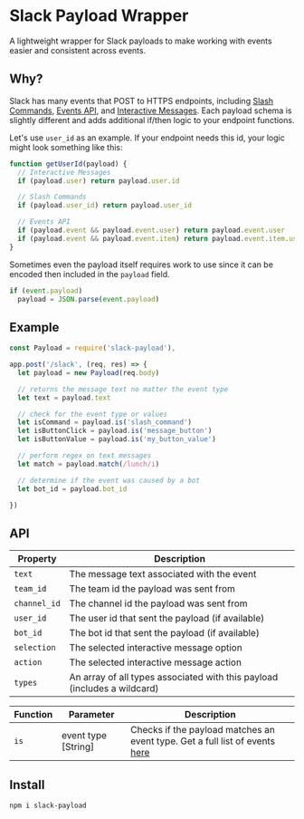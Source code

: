 # Slack Payload Wrapper

A lightweight wrapper for Slack payloads to make working with events easier and consistent across events.

## Why?

Slack has many events that POST to HTTPS endpoints, including [Slash Commands](https://api.slack.com/slash-commands), [Events API](https://api.slack.com/events-api), and [Interactive Messages](https://api.slack.com/docs/message-buttons). Each payload schema is slightly different and adds additional if/then logic to your endpoint functions.

Let's use `user_id` as an example. If your endpoint needs this id, your logic might look something like this:

```js
function getUserId(payload) {
  // Interactive Messages
  if (payload.user) return payload.user.id

  // Slash Commands
  if (payload.user_id) return payload.user_id

  // Events API
  if (payload.event && payload.event.user) return payload.event.user
  if (payload.event && payload.event.item) return payload.event.item.user
}
```

Sometimes even the payload itself requires work to use since it can be encoded then included in the `payload` field.
```js
if (event.payload)
  payload = JSON.parse(event.payload)
```

## Example
```js
const Payload = require('slack-payload'),

app.post('/slack', (req, res) => {
  let payload = new Payload(req.body)

  // returns the message text no matter the event type
  let text = payload.text

  // check for the event type or values
  let isCommand = payload.is('slash_command')
  let isButtonClick = payload.is('message_button')
  let isButtonValue = payload.is('my_button_value')

  // perform regex on text messages
  let match = payload.match(/lunch/i)

  // determine if the event was caused by a bot
  let bot_id = payload.bot_id

})
```

## API

Property | Description
---|---
`text` | The message text associated with the event
`team_id` | The team id the payload was sent from
`channel_id` | The channel id the payload was sent from
`user_id` | The user id that sent the payload (if available)
`bot_id` | The bot id that sent the payload (if available)
`selection` | The selected interactive message option
`action` | The selected interactive message action
`types` | An array of all types associated with this payload (includes a wildcard)

Function | Parameter | Description
---|---|---
`is` | event type [String] | Checks if the payload matches an event type. Get a full list of events [here](index.js#L197)

## Install
```
npm i slack-payload
```
